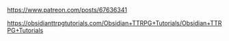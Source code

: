 https://www.patreon.com/posts/67636341

https://obsidianttrpgtutorials.com/Obsidian+TTRPG+Tutorials/Obsidian+TTRPG+Tutorials

